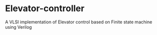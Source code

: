 # Elevator-controller
A VLSI implementation of Elevator control based on Finite state machine using Verilog
